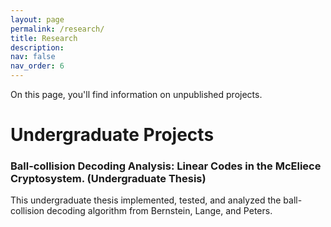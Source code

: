 ```yaml
---
layout: page
permalink: /research/
title: Research
description: 
nav: false
nav_order: 6
---
```


On this page, you'll find information on unpublished projects.

# Undergraduate Projects

### Ball-collision Decoding Analysis: Linear Codes in the McEliece Cryptosystem. (Undergraduate Thesis)

This undergraduate thesis implemented, tested, and analyzed the ball-collision decoding algorithm from Bernstein, Lange, and Peters.

